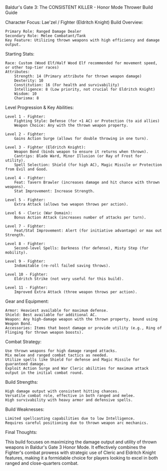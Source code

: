﻿Baldur's Gate 3: The CONSISTENT KILLER - Honor Mode Thrower Build Guide

Character Focus: Lae'zel / Fighter (Eldritch Knight)
Build Overview:

    Primary Role: Ranged Damage Dealer
    Secondary Role: Melee Combatant/Tank
    Key Feature: Utilizing thrown weapons with high efficiency and damage output.

Starting Stats:

    Race: Custom (Wood Elf/Half Wood Elf recommended for movement speed, or other top-tier races)
    Attributes:
        Strength: 14 (Primary attribute for thrown weapon damage)
        Dexterity: 10
        Constitution: 16 (For health and survivability)
        Intelligence: 8 (Low priority, not crucial for Eldritch Knight)
        Wisdom: 10
        Charisma: 8

Level Progression & Key Abilities:

    Level 1 - Fighter:
        Fighting Style: Defense (for +1 AC) or Protection (to aid allies)
        Weapon Choice: Any with the thrown weapon property.

    Level 2 - Fighter:
        Gains Action Surge (allows for double throwing in one turn).

    Level 3 - Fighter (Eldritch Knight):
        Weapon Bond (binds weapon to ensure it returns when thrown).
        Cantrips: Blade Ward, Minor Illusion (or Ray of Frost for utility).
        Spell Selection: Shield (for high AC), Magic Missile or Protection from Evil and Good.

    Level 4 - Fighter:
        Feat: Tavern Brawler (increases damage and hit chance with thrown weapons).
        Stat Improvement: Increase Strength.

    Level 5 - Fighter:
        Extra Attack (allows two weapon throws per action).

    Level 6 - Cleric (War Domain):
        Bonus Action Attack (increases number of attacks per turn).

    Level 7 - Fighter:
        Feat/Stat Improvement: Alert (for initiative advantage) or max out Strength.

    Level 8 - Fighter:
        Second-level Spells: Darkness (for defense), Misty Step (for mobility).

    Level 9 - Fighter:
        Indomitable (re-roll failed saving throws).

    Level 10 - Fighter:
        Eldritch Strike (not very useful for this build).

    Level 11 - Fighter:
        Improved Extra Attack (three weapon throws per action).

Gear and Equipment:

    Armor: Heaviest available for maximum defense.
    Shield: Best available for additional AC.
    Weapon: Any high-damage weapon with the thrown property, bound using Weapon Bond.
    Accessories: Items that boost damage or provide utility (e.g., Ring of Flinging for thrown weapon boosts).

Combat Strategy:

    Use thrown weapons for high damage ranged attacks.
    Mix melee and ranged combat tactics as needed.
    Utilize spells like Shield for defense and Magic Missile for guaranteed damage.
    Exploit Action Surge and War Cleric abilities for maximum attack output in the initial combat round.

Build Strengths:

    High damage output with consistent hitting chances.
    Versatile combat role, effective in both ranged and melee.
    High survivability with heavy armor and defensive spells.

Build Weaknesses:

    Limited spellcasting capabilities due to low Intelligence.
    Requires careful positioning due to thrown weapon arc mechanics.

Final Thoughts:

This build focuses on maximizing the damage output and utility of thrown weapons in Baldur's Gate 3 Honor Mode. It effectively combines the Fighter's combat prowess with strategic use of Cleric and Eldritch Knight features, making it a formidable choice for players looking to excel in both ranged and close-quarters combat.